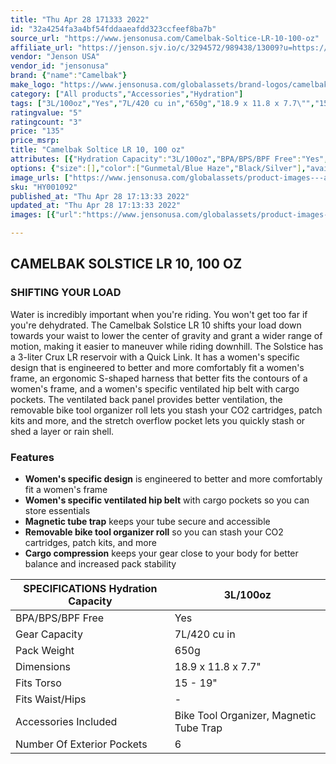 ```yaml
---
title: "Thu Apr 28 171333 2022"
id: "32a4254fa3a4bf54fddaaeafdd323ccfeef8ba7b"
source_url: "https://www.jensonusa.com/Camelbak-Soltice-LR-10-100-oz"
affiliate_url: "https://jenson.sjv.io/c/3294572/989438/13009?u=https://www.jensonusa.com/Camelbak-Soltice-LR-10-100-oz"
vendor: "Jenson USA"
vendor_id: "jensonusa"
brand: {"name":"Camelbak"}
make_logo: "https://www.jensonusa.com/globalassets/brand-logos/camelbak.png"
category: ["All products","Accessories","Hydration"]
tags: ["3L/100oz","Yes","7L/420 cu in","650g","18.9 x 11.8 x 7.7\"","15 - 19\"","-","Bike Tool Organizer, Magnetic Tube Trap","6"]
ratingvalue: "5"
ratingcount: "3"
price: "135"
price_msrp: 
title: "Camelbak Soltice LR 10, 100 oz"
attributes: [{"Hydration Capacity":"3L/100oz","BPA/BPS/BPF Free":"Yes","Gear Capacity":"7L/420 cu in","Pack Weight":"650g","Dimensions":"18.9 x 11.8 x 7.7\"","Fits Torso":"15 - 19\"","Fits Waist/Hips":"-","Accessories Included":"Bike Tool Organizer, Magnetic Tube Trap","Number Of Exterior Pockets":"6"}]
options: {"size":[],"color":["Gunmetal/Blue Haze","Black/Silver"],"availability":"In Stock"}
image_urls: ["https://www.jensonusa.com/globalassets/product-images---all-assets/camelbak/hy001092-gunmetal~blue-haze.jpg","https://www.jensonusa.com/globalassets/product-images---all-assets/camelbak/hy001092_1-gunmetal~blue-haze.jpg","https://www.jensonusa.com/globalassets/product-images---all-assets/camelbak/hy001092_2-gunmetal~blue-haze.jpg","https://www.jensonusa.com/globalassets/product-images---all-assets/camelbak/hy001092_5-gunmetal~blue-haze.jpg","https://www.jensonusa.com/globalassets/product-images---all-assets/camelbak/hy001092_6-gunmetal~blue-haze.jpg","https://www.jensonusa.com/globalassets/product-images---all-assets/camelbak/hy001092_7-gunmetal~blue-haze.jpg"]
sku: "HY001092"
published_at: "Thu Apr 28 17:13:33 2022"
updated_at: "Thu Apr 28 17:13:33 2022"
images: [{"url":"https://www.jensonusa.com/globalassets/product-images---all-assets/camelbak/hy001092-gunmetal~blue-haze.jpg","path":"full/d63b705dfdc06728251ef1ff56eea3d664348821.jpg","checksum":"195a9a733d6dc131d04e767242c7524c","status":"downloaded"},{"url":"https://www.jensonusa.com/globalassets/product-images---all-assets/camelbak/hy001092_1-gunmetal~blue-haze.jpg","path":"full/1b0bedc7750fae8d44045cbebde008e3db9b2d4e.jpg","checksum":"8c4a999e99a45474de9bc06c8b2da07d","status":"downloaded"},{"url":"https://www.jensonusa.com/globalassets/product-images---all-assets/camelbak/hy001092_2-gunmetal~blue-haze.jpg","path":"full/940e33472598cfd66f8d1a10bf2c99b3131fb0d1.jpg","checksum":"10e337724f71982a84f28e72a35328f2","status":"downloaded"},{"url":"https://www.jensonusa.com/globalassets/product-images---all-assets/camelbak/hy001092_5-gunmetal~blue-haze.jpg","path":"full/6cae80a7106cc550cc3a82548992b8d5796df25f.jpg","checksum":"f7c0028f463e4eebff985da796898956","status":"downloaded"},{"url":"https://www.jensonusa.com/globalassets/product-images---all-assets/camelbak/hy001092_6-gunmetal~blue-haze.jpg","path":"full/f29796988aacfc591130341149103c36afd20c46.jpg","checksum":"18fd5170fcf64ab23ee31cf7bd8f931e","status":"downloaded"},{"url":"https://www.jensonusa.com/globalassets/product-images---all-assets/camelbak/hy001092_7-gunmetal~blue-haze.jpg","path":"full/4764a725cc952b84a583314fb1812c05371f7864.jpg","checksum":"1d59714b8852d1aecbb7c9fb5b1f550f","status":"downloaded"}]

---
```

## CAMELBAK SOLSTICE LR 10, 100 OZ

### SHIFTING YOUR LOAD

Water is incredibly important when you're riding. You won't get too far if
you're dehydrated. The Camelbak Solstice LR 10 shifts your load down towards
your waist to lower the center of gravity and grant a wider range of motion,
making it easier to maneuver while riding downhill. The Solstice has a 3-liter
Crux LR reservoir with a Quick Link. It has a women's specific design that is
engineered to better and more comfortably fit a women's frame, an ergonomic
S-shaped harness that better fits the contours of a women's frame, and a
women's specific ventilated hip belt with cargo pockets. The ventilated back
panel provides better ventilation, the removable bike tool organizer roll lets
you stash your CO2 cartridges, patch kits and more, and the stretch overflow
pocket lets you quickly stash or shed a layer or rain shell.

### Features

  * **Women's specific design** is engineered to better and more comfortably fit a women's frame
  * **Women's specific ventilated hip belt** with cargo pockets so you can store essentials
  * **Magnetic tube trap** keeps your tube secure and accessible
  * **Removable bike tool organizer roll** so you can stash your CO2 cartridges, patch kits, and more
  * **Cargo compression** keeps your gear close to your body for better balance and increased pack stability

SPECIFICATIONS Hydration Capacity | 3L/100oz  
---|---  
BPA/BPS/BPF Free | Yes  
Gear Capacity | 7L/420 cu in  
Pack Weight | 650g  
Dimensions | 18.9 x 11.8 x 7.7"  
Fits Torso | 15 - 19"  
Fits Waist/Hips | -  
Accessories Included | Bike Tool Organizer, Magnetic Tube Trap  
Number Of Exterior Pockets | 6

